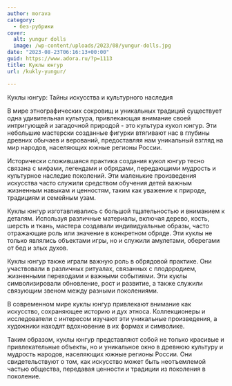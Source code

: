 ```yaml
---
author: morava
category:
  - без-рубрики
cover:
  alt: yungur dolls
  image: /wp-content/uploads/2023/08/yungur-dolls.jpg
date: "2023-08-23T06:16:13+00:00"
guid: https://www.adora.ru/?p=1113
title: Куклы юнгур
url: /kukly-yungur/

---
```

Куклы юнгур: Тайны искусства и культурного наследия

В мире этнографических сокровищ и уникальных традиций существует одна удивительная культура, привлекающая внимание своей интригующей и загадочной природой \- это культура кукол юнгур. Эти небольшие мастерски созданные фигурки втягивают нас в глубины древних обычаев и верований, предоставляя нам уникальный взгляд на мир народов, населяющих южные регионы России.

Исторически сложившаяся практика создания кукол юнгур тесно связана с мифами, легендами и обрядами, передающими мудрость и культурное наследие поколений. Эти маленькие произведения искусства часто служили средством обучения детей важным жизненным навыкам и ценностям, таким как уважение к природе, традициям и семейным узам.

Куклы юнгур изготавливались с большой тщательностью и вниманием к деталям. Используя различные материалы, включая дерево, кость, шерсть и ткань, мастера создавали индивидуальные образы, часто отражающие роль или значение в конкретном обряде. Эти куклы не только являлись объектами игры, но и служили амулетами, оберегами от бед и злых духов.

Куклы юнгур также играли важную роль в обрядовой практике. Они участвовали в различных ритуалах, связанных с плодородием, жизненными переходами и важными событиями. Эти куклы символизировали обновление, рост и развитие, а также служили связующим звеном между разными поколениями.

В современном мире куклы юнгур привлекают внимание как искусство, сохраняющее историю и дух этноса. Коллекционеры и исследователи с интересом изучают эти уникальные произведения, а художники находят вдохновение в их формах и символике.

Таким образом, куклы юнгур представляют собой не только красивые и привлекательные объекты, но и уникальное окно в древнюю культуру и мудрость народов, населяющих южные регионы России. Они свидетельствуют о том, как искусство может быть неотъемлемой частью общества, передавая ценности и традиции из поколения в поколение.
